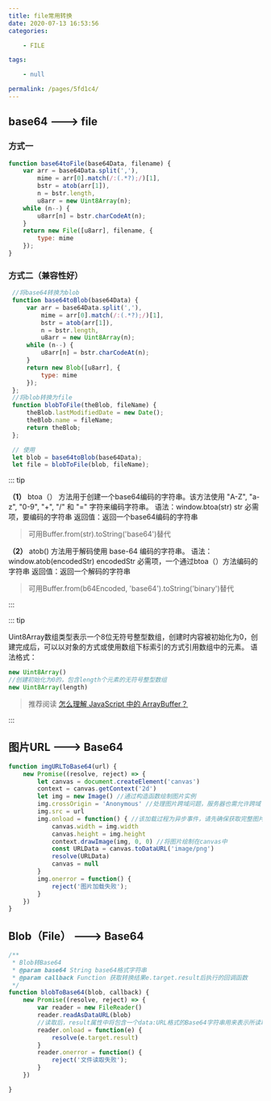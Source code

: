 ```yaml
---
title: file常用转换
date: 2020-07-13 16:53:56
categories:

    - FILE

tags:

    - null

permalink: /pages/5fd1c4/
---
```


## base64 ---> file

### 方式一

``` javascript
function base64toFile(base64Data, filename) {
    var arr = base64Data.split(','),
        mime = arr[0].match(/:(.*?);/)[1],
        bstr = atob(arr[1]),
        n = bstr.length,
        u8arr = new Uint8Array(n);
    while (n--) {
        u8arr[n] = bstr.charCodeAt(n);
    }
    return new File([u8arr], filename, {
        type: mime
    });
}
```

### 方式二（兼容性好）

``` javascript
 //将base64转换为blob
 function base64toBlob(base64Data) {
     var arr = base64Data.split(','),
         mime = arr[0].match(/:(.*?);/)[1],
         bstr = atob(arr[1]),
         n = bstr.length,
         u8arr = new Uint8Array(n);
     while (n--) {
         u8arr[n] = bstr.charCodeAt(n);
     }
     return new Blob([u8arr], {
         type: mime
     });
 };
 //将blob转换为file
 function blobToFile(theBlob, fileName) {
     theBlob.lastModifiedDate = new Date();
     theBlob.name = fileName;
     return theBlob;
 };

 // 使用
 let blob = base64toBlob(base64Data);
 let file = blobToFile(blob, fileName);
```

::: tip

**（1）**
 btoa（） 方法用于创建一个base64编码的字符串。该方法使用 "A-Z", "a-z", "0-9", "+", "/" 和 "=" 字符来编码字符串。
 语法：window.btoa(str)
 str 必需项，要编码的字符串
 返回值：返回一个base64编码的字符串

> 可用Buffer.from(str).toString('base64')替代

 **（2）**
 atob() 方法用于解码使用 base-64 编码的字符串。
 语法：window.atob(encodedStr)
 encodedStr 必需项，一个通过btoa（）方法编码的字符串
 返回值：返回一个解码的字符串

> 可用Buffer.from(b64Encoded, 'base64').toString('binary')替代

:::

::: tip

Uint8Array数组类型表示一个8位无符号整型数组，创建时内容被初始化为0，创建完成后，可以以对象的方式或使用数组下标索引的方式引用数组中的元素。
语法格式：

``` javascript
new Uint8Array()
//创建初始化为0的，包含length个元素的无符号整型数组
new Uint8Array(length)
```

> 推荐阅读 [怎么理解 JavaScript 中的 ArrayBuffer？](https://www.zhihu.com/question/30401979)

:::

## 图片URL ---> Base64

``` javascript
function imgURLToBase64(url) {
    new Promise((resolve, reject) => {
        let canvas = document.createElement('canvas')
        context = canvas.getContext('2d')
        let img = new Image() //通过构造函数绘制图片实例
        img.crossOrigin = 'Anonymous' //处理图片跨域问题，服务器也需允许跨域
        img.src = url
        img.onload = function() { //该加载过程为异步事件，请先确保获取完整图片
            canvas.width = img.width
            canvas.height = img.height
            context.drawImage(img, 0, 0) //将图片绘制在canvas中
            const URLData = canvas.toDataURL('image/png')
            resolve(URLData)
            canvas = null
        }
        img.onerror = function() {
            reject('图片加载失败');
        }
    })
}
```

## Blob（File） ---> Base64

``` javascript
/**
 * Blob转Base64
 * @param base64 String base64格式字符串
 * @param callback Function 获取转换结果e.target.result后执行的回调函数
 */
function blobToBase64(blob, callback) {
    new Promise((resolve, reject) => {
        var reader = new FileReader()
        reader.readAsDataURL(blob)
        //读取后，result属性中将包含一个data:URL格式的Base64字符串用来表示所读取的文件
        reader.onload = function(e) {
            resolve(e.target.result)
        }
        reader.onerror = function() {
            reject('文件读取失败');
        }
    })

}
```
